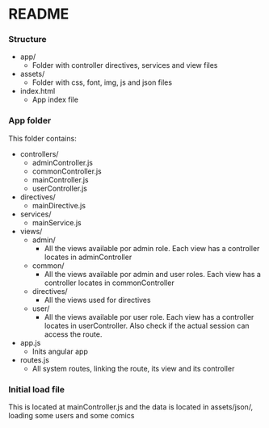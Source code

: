 # README #

### Structure ###
* app/
    * Folder with controller directives, services and view files
* assets/
    * Folder with css, font, img, js and json files
* index.html
    * App index file 

### App folder ###
This folder contains:

* controllers/ 
    * adminController.js
    * commonController.js
    * mainController.js
    * userController.js
* directives/
    * mainDirective.js
* services/
    * mainService.js
* views/
    * admin/
        * All the views available por admin role. Each view has a controller locates in adminController
    * common/
        * All the views available por admin and user roles. Each view has a controller locates in commonController
    * directives/
        * All the views used for directives
    * user/
        * All the views available por user role. Each view has a controller locates in userController. Also check if the actual session can access the route.
* app.js
    * Inits angular app
* routes.js
    * All system routes, linking the route, its view and its controller

### Initial load file ###
This is located at mainController.js and the data is located in assets/json/, loading some users and some comics